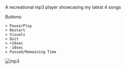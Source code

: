 A recreational mp3 player showcasing my latest 4 songs

Buttons:
```
> Pause/Play
> Restart
> Visuals
> Quit
> +10sec
> -10sec
> Passed/Remaining Time

```

![mp3](https://github.com/space-hippie0/pyhton_noob_stuff/assets/118982314/c6055f9f-e23a-4e15-a377-52a2009ff813)


